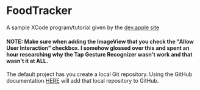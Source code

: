 # FoodTracker
A sample XCode program/tutorial given by the [dev.apple site](https://developer.apple.com/library/archive/referencelibrary/GettingStarted/DevelopiOSAppsSwift/index.html)

#### NOTE: Make sure when adding the ImageView that you check the "Allow User Interaction" checkbox. I somehow glossed over this and spent an hour researching why the Tap Gesture Recognizer wasn't work and that wasn't it at ALL.

The default project has you create a local Git repository.  Using the GitHub documentation [HERE](https://help.github.com/en/articles/adding-an-existing-project-to-github-using-the-command-line) will add that local repository to GitHub.
